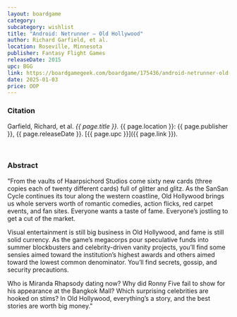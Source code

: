 ```yaml
---
layout: boardgame
category:
subcategory: wishlist
title: "Android: Netrunner – Old Hollywood"
author: Richard Garfield, et al.
location: Roseville, Minnesota
publisher: Fantasy Flight Games
releaseDate: 2015
upc: BGG
link: https://boardgamegeek.com/boardgame/175436/android-netrunner-old-hollywood
date: 2025-01-03
price: OOP
---
```


### Citation

Garfield, Richard, et al. *{{ page.title }}.* {{ page.location }}: {{ page.publisher }}, {{ page.releaseDate }}. [{{ page.upc }}]({{ page.link }}).

<br>


### Abstract

"From the vaults of Haarpsichord Studios come sixty new cards (three copies each of twenty different cards) full of glitter and glitz. As the SanSan Cycle continues its tour along the western coastline, Old Hollywood brings us whole servers worth of romantic comedies, action flicks, red carpet events, and fan sites. Everyone wants a taste of fame. Everyone’s jostling to get a cut of the market.

Visual entertainment is still big business in Old Hollywood, and fame is still solid currency. As the game’s megacorps pour speculative funds into summer blockbusters and celebrity-driven vanity projects, you’ll find some sensies aimed toward the institution’s highest awards and others aimed toward the lowest common denominator. You’ll find secrets, gossip, and security precautions.

Who is Miranda Rhapsody dating now? Why did Ronny Five fail to show for his appearance at the Bangkok Mall? Which surprising celebrities are hooked on stims? In Old Hollywood, everything’s a story, and the best stories are worth big money."
